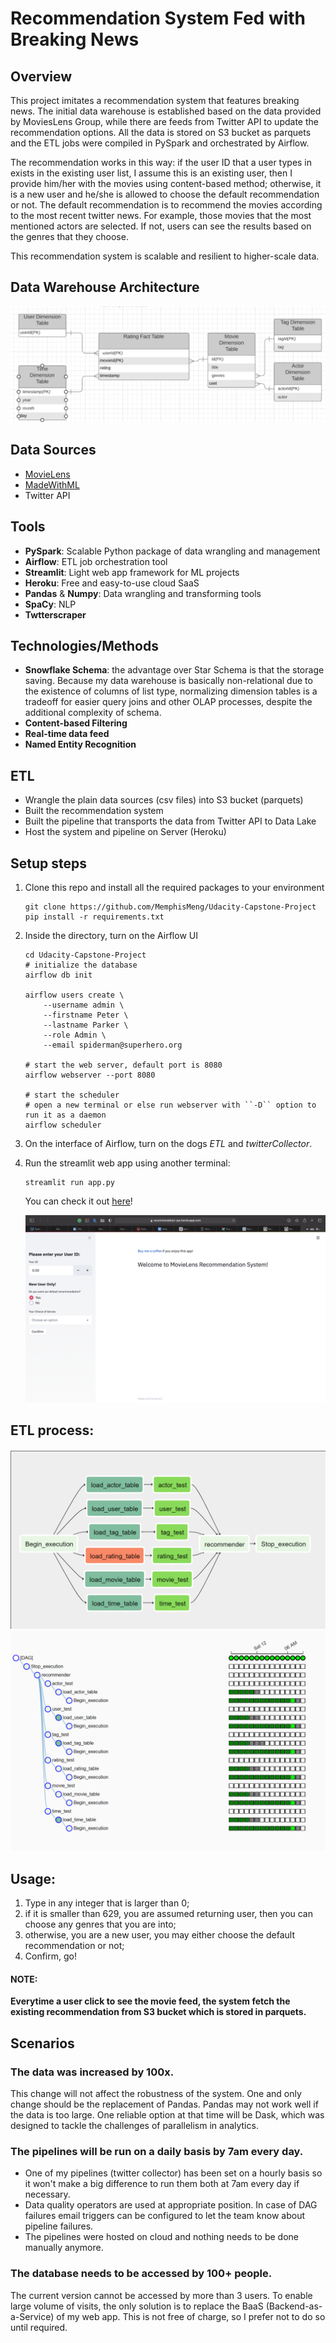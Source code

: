 # Recommendation System Fed with Breaking News



## Overview

This project imitates a recommendation system that features breaking news. The initial data warehouse is established based on the data provided by MoviesLens Group, while there are feeds from Twitter API to update the recommendation options. All the data is stored on S3 bucket as parquets and the ETL jobs were compiled in PySpark and orchestrated by Airflow.

The recommendation works in this way: if the user ID that a user types in exists in the existing user list, I assume this is an existing user, then I provide him/her with the movies using content-based method; otherwise, it is a new user and he/she is allowed to choose the default recommendation or not. The default recommendation is to recommend the movies according to the most recent twitter news. For example, those movies that the most mentioned actors are selected. If not, users can see the results based on the genres that they choose.

This recommendation system is scalable and resilient to higher-scale data.

## Data Warehouse Architecture

<img src="https://github.com/MemphisMeng/Udacity-Capstone-Project/blob/main/images/Screenshot%202021-06-05%20234333.png" align="centre">

## Data Sources

- [MovieLens](https://www.kaggle.com/grouplens/movielens-20m-dataset)
- [MadeWithML](https://madewithml.com)
- Twitter API

## Tools

- **PySpark**: Scalable Python package of data wrangling and management
- **Airflow**: ETL job orchestration tool
-  **Streamlit**: Light web app framework for ML projects
- **Heroku**: Free and easy-to-use cloud SaaS
- **Pandas** & **Numpy**: Data wrangling and transforming tools
- **SpaCy**: NLP
- **Twtterscraper**

## Technologies/Methods

- **Snowflake Schema**: the advantage over Star Schema is that the storage saving. Because my data warehouse is basically non-relational due to the existence of columns of list type, normalizing dimension tables is a tradeoff for easier query joins and other OLAP processes, despite the additional complexity of schema.
- **Content-based Filtering**
- **Real-time data feed**
- **Named Entity Recognition**

## ETL

- Wrangle the plain data sources (csv files) into S3 bucket (parquets)
- Built the recommendation system
- Built the pipeline that transports the data from Twitter API to Data Lake
- Host the system and pipeline on Server (Heroku)

## Setup steps

1. Clone this repo and install all the required packages to your environment

   ```
   git clone https://github.com/MemphisMeng/Udacity-Capstone-Project
   pip install -r requirements.txt
   ```

2. Inside the directory, turn on the Airflow UI

   ```
   cd Udacity-Capstone-Project
   # initialize the database
   airflow db init
   
   airflow users create \
       --username admin \
       --firstname Peter \
       --lastname Parker \
       --role Admin \
       --email spiderman@superhero.org
   
   # start the web server, default port is 8080
   airflow webserver --port 8080
   
   # start the scheduler
   # open a new terminal or else run webserver with ``-D`` option to run it as a daemon
   airflow scheduler
   ```

3. On the interface of Airflow, turn on the dogs *ETL* and *twitterCollector*.

4. Run the streamlit web app using another terminal:

   ```
   streamlit run app.py
   ```

   You can check it out [here](https://recommendation-sys.herokuapp.com)!

   <img src="https://github.com/MemphisMeng/Udacity-Capstone-Project/blob/main/images/Screen%20Shot%202021-06-03%20at%2011.42.02%20PM.png" align="centre">

## ETL process:

<img src="https://github.com/MemphisMeng/Udacity-Capstone-Project/blob/main/images/Screenshot%202021-06-05%20121644.png" align="centre">

<img src="https://github.com/MemphisMeng/Udacity-Capstone-Project/blob/main/images/Screenshot%202021-06-05%20121738.png" align="centre">

## Usage:

1. Type in any integer that is larger than 0;
2. if it is smaller than 629, you are assumed returning user, then you can choose any genres that you are into;
3. otherwise, you are a new user, you may either choose the default recommendation or not;
4. Confirm, go!

#### NOTE:

**Everytime a user click to see the movie feed, the system fetch the existing recommendation from S3 bucket which is stored in parquets.**

## Scenarios

### The data was increased by 100x.

This change will not affect the robustness of the system. One and only change should be the replacement of Pandas. Pandas may not work well if the data is too large. One reliable option at that time will be Dask, which was designed to tackle the challenges of parallelism in analytics.

### The pipelines will be run on a daily basis by 7am every day.

- One of my pipelines (twitter collector) has been set on a hourly basis so it won't make a big difference to run them both at 7am every day if necessary. 
- Data quality operators are used at appropriate position. In case of DAG failures email triggers can be configured to let the team know about pipeline failures.
- The pipelines were hosted on cloud and nothing needs to be done manually anymore.

### The database needs to be accessed by 100+ people.

The current version cannot be accessed by more than 3 users. To enable large volume of visits, the only solution is to replace the BaaS (Backend-as-a-Service) of my web app. This is not free of charge, so I prefer not to do so until required.